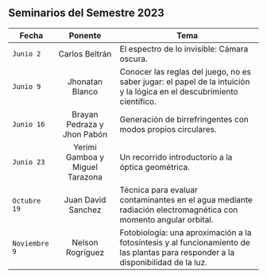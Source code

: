 ## Seminarios del Semestre 2023

| Fecha | Ponente | Tema |
| --- | :---: | --- |
| `Junio 2` | Carlos Beltrán | El espectro de lo invisible: Cámara oscura. |
| `Junio 9` | Jhonatan Blanco |  Conocer las reglas del juego, no es saber jugar: el papel de la intuición y la lógica en el descubrimiento científico. |
| `Junio 16` | Brayan Pedraza y Jhon Pabón | Generación de birrefringentes con modos propios circulares. |
| `Junio 23` | Yerimi Gamboa y Miguel Tarazona |  Un recorrido introductorio a la óptica geométrica. |
| `Octubre 19` | Juan David Sanchez |  Técnica para evaluar contaminantes en el agua mediante radiación electromagnética con momento angular orbital. |
| `Noviembre 9` | Nelson Rogríguez | Fotobiología: una aproximación a la fotosíntesis y al funcionamiento de las plantas para responder a la disponibilidad de la luz. |
